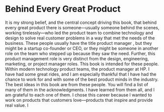# Behind Every Great Product

It is my strong belief, and the central concept driving this book, that behind every great product there is someone—usually someone behind the scenes, working tirelessly—who led the product team to combine technology and design to solve real customer problems in a way that met the needs of the business.
These people usually have the title product manager , but they might be a startup co-founder or CEO, or they might be someone in another role on the team who stepped up because they saw the need.
Further, this product management role is very distinct from the design, engineering, marketing, or project manager roles.
This book is intended for these people.
Within modern technology product teams, the product manager at HP.
I have had some great rides, and I am especially thankful that I have had the chance to work for and with some of the best product minds in the industry. The best ideas in this book are from these people.
You will find a list of many of them in the acknowledgments. I have learned from them all, and I am grateful to each one of them.
I chose this career because I wanted to work on products that customers love—products that inspire and provide real value. I
